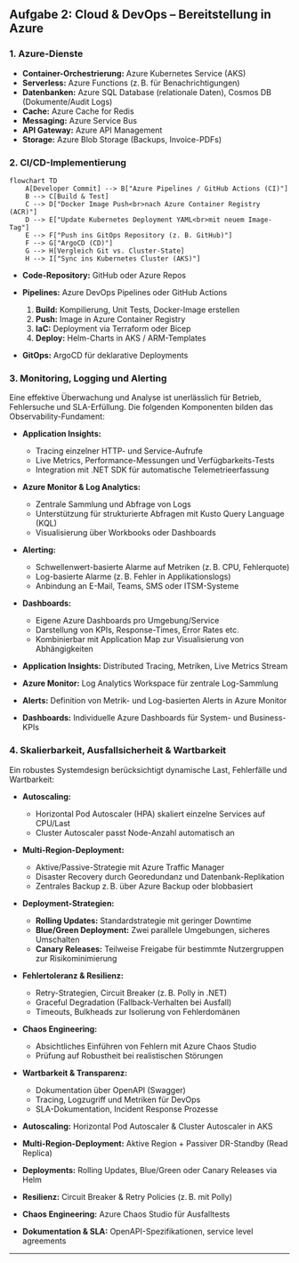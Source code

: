## Aufgabe 2: Cloud & DevOps – Bereitstellung in Azure

### 1. Azure-Dienste

* **Container-Orchestrierung:** Azure Kubernetes Service (AKS)
* **Serverless:** Azure Functions (z. B. für Benachrichtigungen)
* **Datenbanken:** Azure SQL Database (relationale Daten), Cosmos DB (Dokumente/Audit Logs)
* **Cache:** Azure Cache for Redis
* **Messaging:** Azure Service Bus
* **API Gateway:** Azure API Management
* **Storage:** Azure Blob Storage (Backups, Invoice-PDFs)

### 2. CI/CD-Implementierung

```mermaid
flowchart TD
    A[Developer Commit] --> B["Azure Pipelines / GitHub Actions (CI)"]
    B --> C[Build & Test]
    C --> D["Docker Image Push<br>nach Azure Container Registry (ACR)"]
    D --> E["Update Kubernetes Deployment YAML<br>mit neuem Image-Tag"]
    E --> F["Push ins GitOps Repository (z. B. GitHub)"]
    F --> G["ArgoCD (CD)"]
    G --> H[Vergleich Git vs. Cluster-State]
    H --> I["Sync ins Kubernetes Cluster (AKS)"]
```

* **Code-Repository:** GitHub oder Azure Repos
* **Pipelines:** Azure DevOps Pipelines oder GitHub Actions

  1. **Build:** Kompilierung, Unit Tests, Docker-Image erstellen
  2. **Push:** Image in Azure Container Registry
  3. **IaC:** Deployment via Terraform oder Bicep
  4. **Deploy:** Helm-Charts in AKS / ARM-Templates
* **GitOps:** ArgoCD für deklarative Deployments

### 3. Monitoring, Logging und Alerting

Eine effektive Überwachung und Analyse ist unerlässlich für Betrieb, Fehlersuche und SLA-Erfüllung. Die folgenden Komponenten bilden das Observability-Fundament:

* **Application Insights:**

  * Tracing einzelner HTTP- und Service-Aufrufe
  * Live Metrics, Performance-Messungen und Verfügbarkeits-Tests
  * Integration mit .NET SDK für automatische Telemetrieerfassung

* **Azure Monitor & Log Analytics:**

  * Zentrale Sammlung und Abfrage von Logs
  * Unterstützung für strukturierte Abfragen mit Kusto Query Language (KQL)
  * Visualisierung über Workbooks oder Dashboards

* **Alerting:**

  * Schwellenwert-basierte Alarme auf Metriken (z. B. CPU, Fehlerquote)
  * Log-basierte Alarme (z. B. Fehler in Applikationslogs)
  * Anbindung an E-Mail, Teams, SMS oder ITSM-Systeme

* **Dashboards:**

  * Eigene Azure Dashboards pro Umgebung/Service
  * Darstellung von KPIs, Response-Times, Error Rates etc.
  * Kombinierbar mit Application Map zur Visualisierung von Abhängigkeiten

* **Application Insights:** Distributed Tracing, Metriken, Live Metrics Stream

* **Azure Monitor:** Log Analytics Workspace für zentrale Log-Sammlung

* **Alerts:** Definition von Metrik- und Log-basierten Alerts in Azure Monitor

* **Dashboards:** Individuelle Azure Dashboards für System- und Business-KPIs

### 4. Skalierbarkeit, Ausfallsicherheit & Wartbarkeit

Ein robustes Systemdesign berücksichtigt dynamische Last, Fehlerfälle und Wartbarkeit:

* **Autoscaling:**

  * Horizontal Pod Autoscaler (HPA) skaliert einzelne Services auf CPU/Last
  * Cluster Autoscaler passt Node-Anzahl automatisch an

* **Multi-Region-Deployment:**

  * Aktive/Passive-Strategie mit Azure Traffic Manager
  * Disaster Recovery durch Georedundanz und Datenbank-Replikation
  * Zentrales Backup z. B. über Azure Backup oder blobbasiert

* **Deployment-Strategien:**

  * **Rolling Updates:** Standardstrategie mit geringer Downtime
  * **Blue/Green Deployment:** Zwei parallele Umgebungen, sicheres Umschalten
  * **Canary Releases:** Teilweise Freigabe für bestimmte Nutzergruppen zur Risikominimierung

* **Fehlertoleranz & Resilienz:**

  * Retry-Strategien, Circuit Breaker (z. B. Polly in .NET)
  * Graceful Degradation (Fallback-Verhalten bei Ausfall)
  * Timeouts, Bulkheads zur Isolierung von Fehlerdomänen

* **Chaos Engineering:**

  * Absichtliches Einführen von Fehlern mit Azure Chaos Studio
  * Prüfung auf Robustheit bei realistischen Störungen

* **Wartbarkeit & Transparenz:**

  * Dokumentation über OpenAPI (Swagger)
  * Tracing, Logzugriff und Metriken für DevOps
  * SLA-Dokumentation, Incident Response Prozesse

* **Autoscaling:** Horizontal Pod Autoscaler & Cluster Autoscaler in AKS

* **Multi-Region-Deployment:** Aktive Region + Passiver DR-Standby (Read Replica)

* **Deployments:** Rolling Updates, Blue/Green oder Canary Releases via Helm

* **Resilienz:** Circuit Breaker & Retry Policies (z. B. mit Polly)

* **Chaos Engineering:** Azure Chaos Studio für Ausfalltests

* **Dokumentation & SLA:** OpenAPI-Spezifikationen, service level agreements

---
